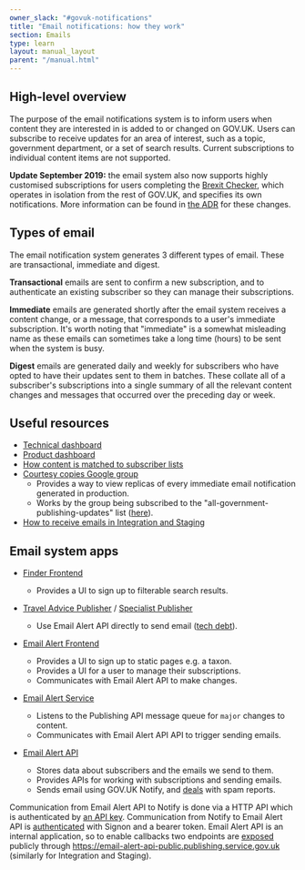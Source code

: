 ```yaml
---
owner_slack: "#govuk-notifications"
title: "Email notifications: how they work"
section: Emails
type: learn
layout: manual_layout
parent: "/manual.html"
---
```


## High-level overview

The purpose of the email notifications system is to inform users when content they are interested in is added to or changed on GOV.UK. Users can subscribe to receive updates for an area of interest, such as a topic, government department, or a set of search results. Current subscriptions to individual content items are not supported.

**Update September 2019:** the email system also now supports highly customised subscriptions for users completing the [Brexit Checker][brexit-checker], which operates in isolation from the rest of GOV.UK, and specifies its own notifications. More information can be found in [the ADR][message-adr] for these changes.

## Types of email

The email notification system generates 3 different types of email. These are transactional, immediate and digest.

**Transactional** emails are sent to confirm a new subscription, and to authenticate an existing subscriber so they can manage their subscriptions.

**Immediate** emails are generated shortly after the email system receives a content change, or a message, that corresponds to a user's immediate subscription. It's worth noting that "immediate" is a somewhat misleading name as these emails can sometimes take a long time (hours) to be sent when the system is busy.

**Digest** emails are generated daily and weekly for subscribers who have opted to have their updates sent to them in batches. These collate all of a subscriber's subscriptions into a single summary of all the relevant content changes and messages that occurred over the preceding day or week.

## Useful resources

- [Technical dashboard][email-alert-api-technical]
- [Product dashboard][email-alert-api-product]
- [How content is matched to subscriber lists][email-alert-api-matching]
- [Courtesy copies Google group][google-group]
  - Provides a way to view replicas of every immediate email notification generated in production.
  - Works by the group being subscribed to the "all-government-publishing-updates" list ([here][courtesy-subscription-page]).
- [How to receive emails in Integration and Staging][receiving-integration-staging-email]

## Email system apps

- [Finder Frontend][finder-frontend-email]
  - Provides a UI to sign up to filterable search results.

- [Travel Advice Publisher] / [Specialist Publisher]
  - Use Email Alert API directly to send email ([tech debt][travel-specialist-tech-debt]).

- [Email Alert Frontend][email-frontend-readme]
  - Provides a UI to sign up to static pages e.g. a taxon.
  - Provides a UI for a user to manage their subscriptions.
  - Communicates with Email Alert API to make changes.

- [Email Alert Service][email-service-readme]
  - Listens to the Publishing API message queue for `major` changes to content.
  - Communicates with Email Alert API API to trigger sending emails.

- [Email Alert API][email-api-readme]
  - Stores data about subscribers and the emails we send to them.
  - Provides APIs for working with subscriptions and sending emails.
  - Sends email using GOV.UK Notify, and [deals][email-spam-report] with spam reports.

Communication from Email Alert API to Notify is done via a HTTP API which is authenticated by [an API key][notify-api-key]. Communication from Notify to Email Alert API is [authenticated][email-spam-auth] with Signon and a bearer token.  Email Alert API is an internal application, so to enable callbacks two endpoints are [exposed][email-spam-public] publicly through <https://email-alert-api-public.publishing.service.gov.uk> (similarly for Integration and Staging).

[finder-frontend-email]: https://github.com/alphagov/finder-frontend/blob/master/app/controllers/email_alert_subscriptions_controller.rb
[email-frontend-readme]: https://github.com/alphagov/email-alert-frontend
[Specialist Publisher]: /apps/specialist-publisher.html
[Travel Advice Publisher]: /apps/travel-advice-publisher.html
[travel-specialist-tech-debt]: https://trello.com/c/tWIZfxfc/94-travel-advice-publisher-and-specialist-publisher-talk-directly-to-email-alert-api
[email-alert-api-technical]: https://grafana.production.govuk.digital/dashboard/file/email_alert_api_technical.json
[email-alert-api-product]: https://grafana.production.govuk.digital/dashboard/file/email_alert_api_product.json
[email-alert-api-matching]: https://github.com/alphagov/email-alert-api/blob/master/docs/matching-content-to-subscriber-lists.md
[receiving-integration-staging-email]: /manual/receiving-emails-from-email-alert-api-in-integration-and-staging.html
[google-group]: https://groups.google.com/a/digital.cabinet-office.gov.uk/forum/#!forum/govuk-email-courtesy-copies
[courtesy-subscription-page]: https://www.gov.uk/search/all/email-signup
[email-spam-report]: https://github.com/alphagov/email-alert-api/blob/master/app/controllers/spam_reports_controller.rb
[notify-api-key]: https://github.com/alphagov/email-alert-api/blob/05c99c4ed95f71dbca1d423dd3d5d438b93d6437/config/secrets.yml#L40
[email-spam-auth]: https://signon.publishing.service.gov.uk/api_users/14020/edit
[email-spam-public]: https://github.com/alphagov/govuk-aws/commit/442bd30c46f8c242a7df05a8c27a79855b5698fb#diff-069b7aaa2455edca6b507407de527eba4e4374d04b01584889519b6c5d6a4290R822
[message-adr]: https://github.com/alphagov/email-alert-api/blob/master/docs/adr/adr-004-message-concept.md
[brexit-checker]: https://github.com/alphagov/finder-frontend/tree/master/app/lib/brexit_checker
[email-service-readme]: https://github.com/alphagov/email-alert-service
[email-api-readme]: https://github.com/alphagov/email-alert-api
